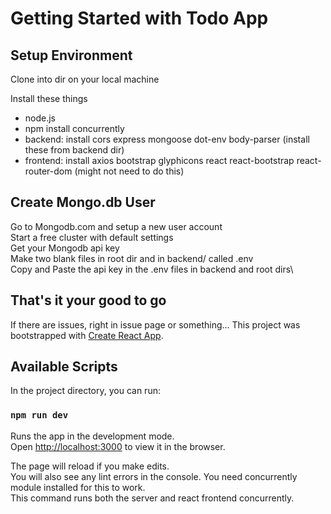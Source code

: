 # Getting Started with Todo App

## Setup Environment

Clone into dir on your local machine

Install these things
- node.js
- npm install concurrently
- backend: install cors express mongoose dot-env body-parser (install these from backend dir)
- frontend: install axios bootstrap glyphicons react react-bootstrap react-router-dom (might not need to do this)

## Create Mongo.db User

Go to Mongodb.com and setup a new user account\
Start a free cluster with default settings\
Get your Mongodb api key \
Make two blank files in root dir and in backend/ called .env\
Copy and Paste the api key in the .env files in backend and root dirs\

## That's it your good to go

If there are issues, right in issue page or something...
This project was bootstrapped with [Create React App](https://github.com/facebook/create-react-app).

## Available Scripts

In the project directory, you can run:

### `npm run dev`

Runs the app in the development mode.\
Open [http://localhost:3000](http://localhost:3000) to view it in the browser.

The page will reload if you make edits.\
You will also see any lint errors in the console.
You need concurrently module installed for this to work.\
This command runs both the server and react frontend concurrently.

